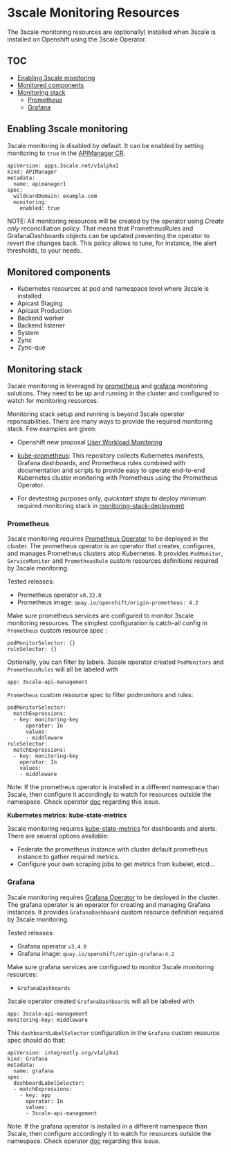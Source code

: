 # 3scale Monitoring Resources

The 3scale monitoring resources are (optionally) installed when 3scale is installed on Openshift using the 3scale Operator.

## TOC

* [Enabling 3scale monitoring](#enabling-3scale-monitoring)
* [Monitored components](#monitored-components)
* [Monitoring stack](#monitoring-stack)
   * [Prometheus](#prometheus)
   * [Grafana](#grafana)

## Enabling 3scale monitoring

3scale monitoring is disabled by default. It can be enabled by setting monitoring to `true` in the [APIManager CR](apimanager-reference.md).

```
apiVersion: apps.3scale.net/v1alpha1
kind: APIManager
metadata:
  name: apimanager1
spec:
  wildcardDomain: example.com
  monitoring:
    enabled: true
```

NOTE: All monitoring resources will be created by the operator using *Create only* reconcilliation policy. That means that PrometheusRules and GrafanaDashboards objects can be updated preventing the operator to revert the changes back. This policy allows to tune, for instance, the alert thresholds, to your needs.

## Monitored components

* Kubernetes resources at pod and namespace level where 3scale is installed
* Apicast Staging
* Apicast Production
* Backend worker
* Backend listener
* System
* Zync
* Zync-que

## Monitoring stack

3scale monitoring is leveraged by [prometheus](https://prometheus.io/) and [grafana](https://grafana.com/) monitoring solutions. They need to be up and running in the cluster and configured to watch for monitoring resources.

Monitoring stack setup and running is beyond 3scale operator reponsabilities.
There are many ways to provide the required monitoring stack. Few examples are given:

* Openshift new proposal [User Workload Monitoring](https://github.com/openshift/enhancements/blob/master/enhancements/monitoring/user-workload-monitoring.md)

* [kube-prometheus](https://github.com/coreos/kube-prometheus): This repository collects Kubernetes manifests, Grafana dashboards, and Prometheus rules combined with documentation and scripts to provide easy to operate end-to-end Kubernetes cluster monitoring with Prometheus using the Prometheus Operator.

* For devtesting purposes only, *quickstart steps* to deploy minimum required monitoring stack in [monitoring-stack-deployment](monitoring-stack-deployment/README.md)

### Prometheus

3scale monitoring requires [Prometheus Operator](https://github.com/coreos/prometheus-operator) to be deployed in the cluster.
The prometheus operator is an operator that creates, configures, and manages Prometheus clusters atop Kubernetes. It provides `PodMonitor`, `ServiceMonitor` and `PrometheusRule` custom resources definitions required by 3scale monitoring.

Tested releases:
* Prometheus operator `v0.32.0`
* Prometheus image: `quay.io/openshift/origin-prometheus: 4.2`

Make sure prometheus services are configured to monitor 3scale monitoring resources.
The simplest configuration is catch-all config in `Prometheus` custom resource spec :

```
podMonitorSelector: {}
ruleSelector: {}
```

Optionally, you can filter by labels. 3scale operator created `PodMonitors` and `PrometheusRules` will all be labeled with

```
app: 3scale-api-management
```

`Prometheus` custom resource spec to filter podmonitors and rules:

```
podMonitorSelector:
  matchExpressions:
  - key: monitoring-key
      operator: In
      values:
      - middleware
ruleSelector:
  matchExpressions:
  - key: monitoring-key
    operator: In
    values:
    - middleware
```

Note: If the prometheus operator is installed in a different namespace than 3scale, then configure it accordingly to watch for resources outside the namespace. Check operator [doc](https://github.com/coreos/prometheus-operator/blob/v0.32.0/Documentation/api.md#prometheusspec) regarding this issue.

**Kubernetes metrics: kube-state-metrics**

3scale monitoring requires [kube-state-metrics](https://github.com/kubernetes/kube-state-metrics) for dashboards and alerts. There are several options available:

* Federate the prometheus instance with cluster default prometheus instance to gather required metrics.
* Configure your own scraping jobs to get metrics from kubelet, etcd...

### Grafana

3scale monitoring requires [Grafana Operator](https://github.com/integr8ly/grafana-operator) to be deployed in the cluster.
The grafana operator is an operator for creating and managing Grafana instances. It provides `GrafanaDashboard` custom resource definition required by 3scale monitoring.

Tested releases:
* Grafana operator `v3.4.0`
* Grafana image: `quay.io/openshift/origin-grafana:4.2`

Make sure grafana services are configured to monitor 3scale monitoring resources:
* `GrafanaDashboards`

3scale operator created `GrafanaDashboards` will all be labeled with

```
app: 3scale-api-management
monitoring-key: middleware
```

This `dashboardLabelSelector` configuration in the `Grafana` custom resource spec should do that:

```
apiVersion: integreatly.org/v1alpha1
kind: Grafana
metadata:
  name: grafana
spec:
  dashboardLabelSelector:
  - matchExpressions:
    - key: app
      operator: In
      values:
      - 3scale-api-management
```

Note: If the grafana operator is installed in a different namespace than 3scale, then configure accordingly it to watch for resources outside the namespace. Check operator [doc](https://github.com/integr8ly/grafana-operator/blob/v2.0.0/documentation/deploy_grafana.md#operator-flags) regarding this issue.
